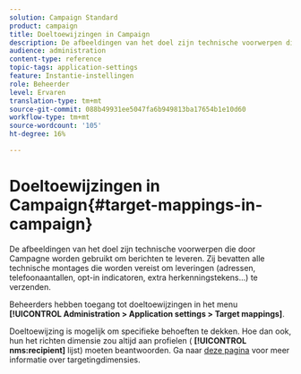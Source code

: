 ```yaml
---
solution: Campaign Standard
product: campaign
title: Doeltoewijzingen in Campaign
description: De afbeeldingen van het doel zijn technische voorwerpen die door Campagne worden gebruikt om berichten te leveren. Ze bevatten alle technische instellingen die nodig zijn om leveringen te verzenden.
audience: administration
content-type: reference
topic-tags: application-settings
feature: Instantie-instellingen
role: Beheerder
level: Ervaren
translation-type: tm+mt
source-git-commit: 088b49931ee5047fa6b949813ba17654b1e10d60
workflow-type: tm+mt
source-wordcount: '105'
ht-degree: 16%

---
```



# Doeltoewijzingen in Campaign{#target-mappings-in-campaign}

De afbeeldingen van het doel zijn technische voorwerpen die door Campagne worden gebruikt om berichten te leveren. Zij bevatten alle technische montages die worden vereist om leveringen (adressen, telefoonaantallen, opt-in indicatoren, extra herkenningstekens...) te verzenden.

Beheerders hebben toegang tot doeltoewijzingen in het menu **[!UICONTROL Administration > Application settings > Target mappings]**.

Doeltoewijzing is mogelijk om specifieke behoeften te dekken. Hoe dan ook, hun het richten dimensie zou altijd aan profielen ( **[!UICONTROL nms:recipient]** lijst) moeten beantwoorden. Ga naar [deze pagina](../../automating/using/query.md#targeting-dimensions-and-resources) voor meer informatie over targetingdimensies.
